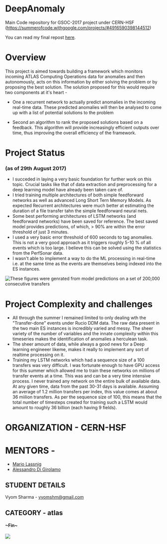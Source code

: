 # DeepAnomaly

Main Code repository for GSOC-2017 project under CERN-HSF (https://summerofcode.withgoogle.com/projects/#4916590398144512)

You can read my final repost [here](https://medium.com/towards-data-science/gsoc-2017-working-on-anomaly-detection-at-cern-hsf-49766ba6a812).

# Overview

This project is aimed towards building a framework which monitors incoming ATLAS Computing Operations data for anomalies and then autonomously, acts on this information by either solving the problem or by proposing the best solution. The solution proposed for this would require two components at it's heart -

* One a recurrent network to actually predict anomalies in the incoming real-time data. These predicted anomalies will then be analysed to come up with a list of potential solutions to the problem

* Second an algorithm to rank the proposed solutions based on a feedback. This algorithm will provide increasingly efficient outputs over time, thus improving the overall efficiency of the framework.


# Project Status

### (as of 29th August 2017)

* I succeded in laying a very basic foundation for further work on this topic. Crucial tasks like that of data extraction and preprocessing for a deep learning model have already been taken care of.
* I tried training multiple architectures of both simple feedforward networks as well as advanced Long Short Tern Memory Models. As expected Recurrent architectures were much better at estimating the duration of a file transfer tahn the simple feedforward neural nets.
* Some best performing architectures of LSTM networks (and feedforward networks) have been saved for reference. The best saved model provides predictions, of which, > 90% are within the error threshold of just 3 minutes. 
* I used a very basic error threshold of 600 seconds to tag anomalies. This is not a very good approach as it triggers roughly 5-10 % of all events which is too large. I believe this can be solved using the statistics from the PerfSonar data.
* I wasn't able to implement a way to do the ML processing in real-time i.e. at the same time as the events are themselves being indexed into the ES instances.


![These figures were genrated from model predictions on a set of 200,000 consecutive transfers](https://github.com/vyomshm/DeepAnomaly/blob/master/automate.png) 



# Project Complexity and challenges

* All through the summer I remained limited to only dealing wth the "Transfer-done" events under Rucio DDM data. The raw data present in the two main ES instances is incredibly varied and messy. The sheer variety of the number of variables and the innate complexity within this timeseries makes the identification of anomalies a herculean task. 
* The sheer amount of data, while always a good news for a Deep learning engineeer likeme, makes it really to implement any sort of realtime processing on it.
* Training my LSTM networks which had a sequence size of a 100 transfers was very difficult. I was fortunate enough to have GPU access for this summer which allowed me to train these networks on millions of transfer events at a time. This was and can be a very time intensive process. I never trained any network on the entire bulk of available data. At any given time, data from the past 30-31 days is available. Assuming an average of 1.2 million transfers per index, this value comes at about 36 miilion transfers. As per the sequence size of 100, this means that the total number of timesteps created for training such a LSTM would amount to roughly 36 billion (each having 9 fields).

# ORGANIZATION - CERN-HSF

# MENTORS -

* [Mario Lassnig](mario.lassnig@cern.ch)
* [Alessandro Di Girolamo](alessandro.di.girolamo@cern.ch)

## STUDENT DETAILS

Vyom Sharma - vyomshm@gmail.com

## CATEGORY - atlas

#### ~Fin~

![](https://github.com/vyomshm/DeepAnomaly/blob/master/automate.png)

